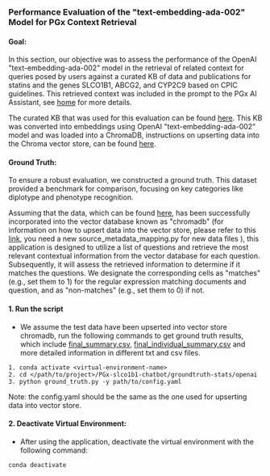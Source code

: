 ###  Performance Evaluation of the "text-embedding-ada-002" Model for PGx Context Retrieval

#### Goal:
In this section, our objective was to assess the performance of the OpenAI "text-embedding-ada-002" model in the retrieval of related context for queries posed by users against a curated KB of data and publications for statins and the genes SLCO1B1, ABCG2, and CYP2C9 based on CPIC guidelines. This retrieved context was included in the prompt to the PGx AI Assistant, see [home](https://github.com/BCM-HGSC/PGx-slco1b1-chatbot) for more details.

The curated KB that was used for this evaluation can be found [here](https://github.com/BCM-HGSC/PGx-slco1b1-chatbot/tree/main/groundtruth-stats/data). This KB was converted into embeddings using OpenAI "text-embedding-ada-002" model and was loaded into a ChromaDB, instructions on upserting data into the Chroma vector store, can be found [here](https://github.com/BCM-HGSC/PGx-slco1b1-chatbot/tree/main/upsert).

#### Ground Truth:
To ensure a robust evaluation, we constructed a ground truth. This dataset provided a benchmark for comparison, focusing on key categories like diplotype and phenotype recognition.

Assuming that the data, which can be found [here](https://github.com/BCM-HGSC/PGx-slco1b1-chatbot/tree/main/groundtruth-stats/data), has been successfully incorporated into the vector database known as "chromadb" (for information on how to upsert data into the vector store, 
please refer to this [link](https://github.com/BCM-HGSC/PGx-slco1b1-chatbot/tree/main/upsert), you need a new source_metadata_mapping.py for new data files ), 
this application is designed to utilize a list of questions and 
retrieve the most relevant contextual information from the vector 
database for each question. Subsequently, it will assess the retrieved 
information to determine if it matches the questions. We designate 
the corresponding cells as "matches" (e.g., set them to 1) for 
the regular expression matching documents and question, and as "non-matches" (e.g., set them to 0) 
if not.

#### 1. Run the script  
* We assume the test data have been upserted into vector store chromadb, run the following commands to get ground truth results, which include [final_summary.csv](final_summary.csv), [final_individual_summary.csv](final_individual_summary.csv) and more detailed information in different txt and csv files.
```
1. conda activate <virtual-environment-name>
2. cd </path/to/project>/PGx-slco1b1-chatbot/groundtruth-stats/openai
3. python ground_truth.py -y path/to/config.yaml
```
Note: the config.yaml should be the same as the one used for upserting data into vector store.

#### 2. Deactivate Virtual Environment:
* After using the application, deactivate the virtual environment with the following command:
```commandline
conda deactivate  
```

